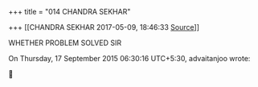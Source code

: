 +++
title = "014 CHANDRA SEKHAR"

+++
[[CHANDRA SEKHAR	2017-05-09, 18:46:33 [Source](https://groups.google.com/g/samskrita/c/hWlx5Lp2Gkc)]]



WHETHER PROBLEM SOLVED SIR

  
  
On Thursday, 17 September 2015 06:30:16 UTC+5:30, advaitanjoo wrote:




